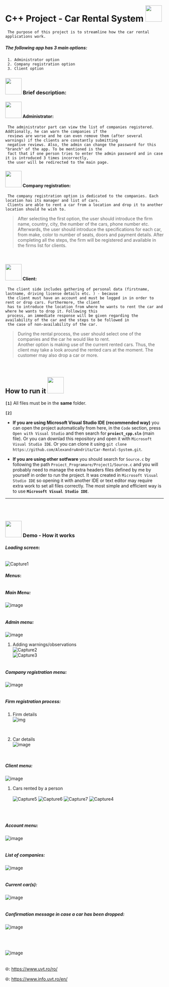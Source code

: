 # C++ Project - Car Rental System  <img height="52" width="52" src="https://cdn-icons.flaticon.com/png/512/3393/premium/3393345.png?token=exp=1656581694~hmac=a1101edf3698d3a1846bbbad95bbe400">

     The purpose of this project is to streamline how the car rental applications work.
##### **The following app has 3 main options:**<br/>
     1. Administrator option
     2. Company registration option
     3. Client option


### <img height="52" width="52" src="https://cdn-icons-png.flaticon.com/512/684/684930.png"> Brief description:

#### <img height="52" width="52" src="https://cdn-icons-png.flaticon.com/512/2082/2082875.png"> Administrator:
     The administrator part can view the list of companies registered. Addtionally, he can warn the companies if the
     reviews are worse and he can even remove them (after several warnings) if the clients are constantly submitting
     negative reviews. Also, the admin can change the password for this "branch" of the app. To be mentioned is the 
     fact that if one person tries to enter the admin password and in case it is introduced 3 times incorrectly,
     the user will be redirected to the main page.
     
#### <img height="52" width="52" src="https://cdn-icons.flaticon.com/png/512/4745/premium/4745657.png?token=exp=1656583339~hmac=2a294fd35ec28b89590d023772198a1c"> Company registration:
     The company registration option is dedicated to the companies. Each location has its manager and list of cars. 
     Clients are able to rent a car from a location and drop it to another location should he wish to.
>After selecting the first option, the user should introduce the firm name, country, city, the number of the cars, 
phone number etc. Afterwards, the user should introduce the specifications for each car, from make, color to number 
of seats, doors and payment details. 
After completing all the steps, the firm will be registered and available in the firms list for clients.
<br/>

#### <img height="52" width="52" src="https://cdn-icons-png.flaticon.com/512/6009/6009864.png"> Client:
     The client side includes gathering of personal data (firstname, lastname, driving license details etc. ) - because
     the client must have an account and must be logged in in order to rent or drop cars. Furthermore, the client 
     has to introduce the location from where he wants to rent the car and where he wants to drop it. Following this 
     process, an immediate response will be given regarding the availability of the car and the steps to be followed in
     the case of non-availability of the car.
>During the rental process, the user should select one of the companies and the car he would like to rent. <br/>
Another option is making use of the current rented cars. Thus, the client may take a look around the rented cars
at the moment. The customer may also drop a car or more. 

<br/>

## How to run it <img height="52" width="52" src = "https://user-images.githubusercontent.com/92999481/166147080-e3baac9b-3d24-439d-aa7b-4eec7a59edc2.png">

**```[1]```** All files must be in the **same** folder. 
<br>
<br>
**```[2]```**
- **If you are using Microsoft Visual Studio IDE (recommended way)** you can open the project automatically from here, in the ```Code``` section, press ```Open with Visual Studio``` and then search for **```proiect_cpp.sln```** (main file). Or you can downlad this repository and open it with ```Microsoft Visual Studio IDE```. Or you can clone it using ```git clone https://github.com/AlexandruAndrita/Car-Rental-System.git```.

- **If you are using other sotfware** you should search for ```Source.c``` by following the path ```Proiect_Programare/Project1/Source.c``` and you will probably need to manage the extra headers files defined by me by yourself in order to run the project. It was created in ```Microsoft Visual Studio IDE``` so opening it with another IDE or text editor may require extra work to set all files correctly. The most simple and efficient way is to use **```Microsoft Visual Studio IDE```**.

<hr>
<br>
<br>

### <img height="52" width="52" src="https://cdn-icons-png.flaticon.com/512/5361/5361007.png"> Demo - How it works
#### ***Loading screen***:<br/><br/>
![Capture1](https://user-images.githubusercontent.com/92999481/176640926-1e933b16-b8d8-456b-a12d-1a3a4a3e3868.PNG)
 
#### ***Menus***:<br/><br/>
##### *Main Menu:* <br/>
![image](https://user-images.githubusercontent.com/92984942/176542706-4f157ed1-3dee-4957-a495-e0ffe55e0827.png)
<br/><br/>

##### *Admin menu:* <br/>
![image](https://user-images.githubusercontent.com/92984942/176543558-5baea659-ba42-49c6-8c45-ecb749ba2fb3.png)
  1. Adding warnings/observations <br/>
  ![Capture2](https://user-images.githubusercontent.com/92999481/176640211-e13cbdd7-4324-4195-bf05-746318ae59fa.PNG) <br/>
  ![Capture3](https://user-images.githubusercontent.com/92999481/176640556-11beb6ec-d898-4252-a453-390cb9040bd3.PNG)
<br/><br/>

##### *Company registration menu:* <br/>
![image](https://user-images.githubusercontent.com/92984942/176543736-b1ba8a79-fd5d-4671-9738-c92fd7ca8244.png)
<br/><br/>

##### *Firm registration process:* <br/>
 1. Firm details <br/>
 ![img](https://user-images.githubusercontent.com/92984942/176547285-30b842f1-b6ed-4372-adbd-96ef91305231.png)
<br/>

 2. Car details <br/>
 ![image](https://user-images.githubusercontent.com/92984942/176545380-4976d1ef-d0a4-4948-a313-ad219ef2bcdf.png)
<br/>

##### *Client menu:* <br/>
![image](https://user-images.githubusercontent.com/92984942/176546010-b426156d-5fb2-4213-b6a5-e0835e91b78e.png)
 1. Cars rented by a person <br/><br/>
 ![Capture5](https://user-images.githubusercontent.com/92999481/176646456-09199e35-e960-40a6-b925-b99f4c755572.PNG)
 ![Capture6](https://user-images.githubusercontent.com/92999481/176646489-f8ee9166-cb20-437d-a7fd-887dcd606a7c.PNG)
 ![Capture7](https://user-images.githubusercontent.com/92999481/176646513-dc4938d4-99b5-41e9-a9ba-b75d1d1cc369.PNG)
 ![Capture4](https://user-images.githubusercontent.com/92999481/176646533-f74ac629-261e-4790-a164-5ef73ab00b5c.PNG)

<br/><br/>

##### *Account menu:* <br/>
![image](https://user-images.githubusercontent.com/92984942/176546310-b973fc68-60d4-4cdc-aca6-05e66a0b096f.png)
<br/><br/>

##### *List of companies:* <br/>
![image](https://user-images.githubusercontent.com/92984942/176601451-34e99aaf-36c6-4e09-965b-c81dc62f72f9.png)
<br/><br/>

##### *Current car(s):* <br/>
![image](https://user-images.githubusercontent.com/92984942/176601737-26963ad7-84f2-49ec-96f0-2049b6fae2c8.png)
<br/><br/>

##### *Confirmation message in case a car has been dropped:* <br/>
![image](https://user-images.githubusercontent.com/92984942/176601851-9a81972b-ecab-4422-ab5e-59203b1419ce.png)
<br/><br/>
<br>
<br>

![image](https://user-images.githubusercontent.com/92999481/169172665-3f6d4261-fbe1-49f9-a9a7-93ffd468e8a4.png)
<br>
<br>
<br>
🌐: https://www.uvt.ro/ro/

🌐: https://www.info.uvt.ro/en/
